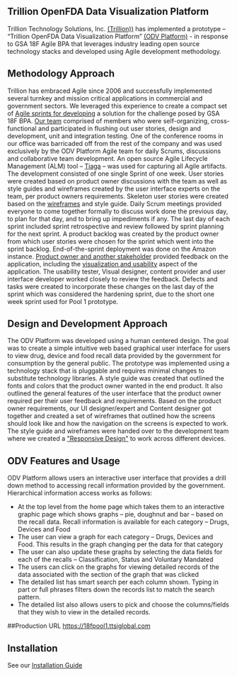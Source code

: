 ## Trillion OpenFDA Data Visualization Platform

Trillion Technology Solutions, Inc. [(Trillion))](http://www.ttsiglobal.com) has implemented a prototype – “Trillion OpenFDA Data Visualization Platform” [(ODV Platform)](https://18fpool1.ttsiglobal.com) - in response to GSA 18F Agile BPA that leverages industry leading open source technology stacks and developed using Agile development methodology.

## Methodology Approach
Trillion has embraced Agile since 2006 and successfully implemented several turnkey and mission critical applications in commercial and government sectors. We leveraged this experience to create a compact set of [Agile sprints for developing](https://github.com/trillion1-repos/18fpool1/blob/master/doc/DesignPoolEvidenceForQuestion2.jpg) a solution for the challenge posed by GSA 18F BPA. [Our team](https://github.com/trillion1-repos/18fpool1/blob/master/doc/WorkingSessions.pdf) comprised of members who were self-organizing, cross-functional and participated in flushing out user stories, design and development, unit and integration testing. One of the conference rooms in our office was barricaded off from the rest of the company and was used exclusively by the ODV Platform Agile team for daily Scrums, discussions and collaborative team development.  An open source Agile Lifecycle Management (ALM) tool – [Tiaga](https://github.com/trillion1-repos/18fpool1/blob/master/doc/Pool1DesignTeamBacklogIssues.pdf) – was used for capturing all Agile artifacts.
The development consisted of one single Sprint of one week.  User stories were created based on product owner discussions with the team as well as style guides and wireframes created by the user interface experts on the team, per product owners requirements.  Skeleton user stories were created based on the [wireframes](https://github.com/trillion1-repos/18fpool1/blob/master/doc/18F_Pool1_Wireframes.pdf) and style guide. Daily Scrum meetings provided everyone to come together formally to discuss work done the previous day, to plan for that day, and to bring up impediments if any. The last day of each sprint included sprint retrospective and review followed by sprint planning for the next sprint. A product backlog was created by the product owner from which user stories were chosen for the sprint which went into the sprint backlog.
End-of-the-sprint deployment was done on the Amazon instance.  [Product owner and another stakeholder](https://github.com/trillion1-repos/18fpool1/blob/master/doc/18fpool1_product_feedback.pdf) provided feedback on the application, including the [visualization and usability](https://github.com/trillion1-repos/18fpool1/blob/master/doc/EndUserTesting.png) aspect of the application.  The usability tester, Visual designer, content provider and user interface developer worked closely to review the feedback.  Defects and tasks were created to incorporate these changes on the last day of the sprint which was considered the hardening sprint, due to the short one week sprint used for Pool 1 prototype.  

## Design and Development Approach
The ODV Platform was developed using a human centered design.  The goal was to create a simple intuitive web based graphical user interface for users to view drug, device and food recall data provided by the government for consumption by the general public.  The prototype was implemented using a technology stack that is pluggable and requires minimal changes to substitute technology libraries.  A style guide was created that outlined the fonts and colors that the product owner wanted in the end product.  It also outlined the general features of the user interface that the product owner required per their user feedback and requirements.  Based on the product owner requirements, our UI designer/expert and Content designer got together and created a set of wireframes that outlined how the screens should look like and how the navigation on the screens is expected to work.  The style guide and wireframes were handed over to the development team where we created a ["Responsive Design"](https://github.com/trillion1-repos/18fpool1/blob/master/doc/TwoDeviceRequirement.pdf) to work across different devices.

## ODV Features and Usage
ODV Platform allows users an interactive user interface that provides a drill down method to accessing recall information provided by the government. Hierarchical information access works as follows:
*	At the top level from the home page which takes them to an interactive graphic page which shows graphs – pie, doughnut and bar – based on the recall data.  Recall information is available for each category – Drugs, Devices and Food
* The user can view a graph for each category – Drugs, Devices and Food.  This results in the graph changing per the data for that category
*	The user can also update these graphs by selecting the data fields for each of the recalls – Classification, Status and Voluntary Mandated
*	The users can click on the graphs for viewing detailed records of the data associated with the section of the graph that was clicked
*	The detailed list has smart search per each column shown.  Typing in part or full phrases filters down the records list to match the search pattern.
*	The detailed list also allows users to pick and choose the columns/fields that they wish to view in the detailed records.

##Production URL
https://18fpool1.ttsiglobal.com

## Installation
See our [Installation Guide](INSTALL.md)
